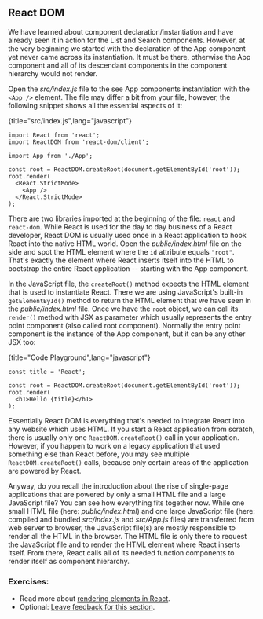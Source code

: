 ## React DOM

We have learned about component declaration/instantiation and have already seen it in action for the List and Search components. However, at the very beginning we started with the declaration of the App component yet never came across its instantiation. It must be there, otherwise the App component and all of its descendant components in the component hierarchy would not render.

Open the *src/index.js* file to the see App components instantiation with the `<App />` element. The file may differ a bit from your file, however, the following snippet shows all the essential aspects of it:

{title="src/index.js",lang="javascript"}
~~~~~~~
import React from 'react';
import ReactDOM from 'react-dom/client';

import App from './App';

const root = ReactDOM.createRoot(document.getElementById('root'));
root.render(
  <React.StrictMode>
    <App />
  </React.StrictMode>
);
~~~~~~~

There are two libraries imported at the beginning of the file: `react` and `react-dom`. While React is used for the day to day business of a React developer, React DOM is usually used once in a React application to hook React into the native HTML world. Open the *public/index.html* file on the side and spot the HTML element where the `id` attribute equals `"root"`. That's exactly the element where React inserts itself into the HTML to bootstrap the entire React application -- starting with the App component.

In the JavaScript file, the  `createRoot()` method expects the HTML element that is used to instantiate React. There we are using JavaScript's built-in `getElementById()` method to return the HTML element that we have seen in the *public/index.html* file. Once we have the `root` object, we can call its `render()` method with JSX as parameter which usually represents the entry point component (also called root component). Normally the entry point component is the instance of the App component, but it can be any other JSX too:

{title="Code Playground",lang="javascript"}
~~~~~~~
const title = 'React';

const root = ReactDOM.createRoot(document.getElementById('root'));
root.render(
  <h1>Hello {title}</h1>
);
~~~~~~~

Essentially React DOM is everything that's needed to integrate React into any website which uses HTML. If you start a React application from scratch, there is usually only one `ReactDOM.createRoot()` call in your application. However, if you happen to work on a legacy application that used something else than React before, you may see multiple `ReactDOM.createRoot()` calls, because only certain areas of the application are powered by React.

Anyway, do you recall the introduction about the rise of single-page applications that are powered by only a small HTML file and a large JavaScript file? You can see how everything fits together now. While one small HTML file (here: *public/index.html*) and one large JavaScript file (here: compiled and bundled *src/index.js* and *src/App.js* files) are transferred from web server to browser, the JavaScript file(s) are mostly responsible to render all the HTML in the browser. The HTML file is only there to request the JavaScript file and to render the HTML element where React inserts itself. From there, React calls all of its needed function components to render itself as component hierarchy.

### Exercises:

* Read more about [rendering elements in React](https://bit.ly/3aUySgP).
* Optional: [Leave feedback for this section](https://forms.gle/zSqHUhmsuQ35vqoj9).